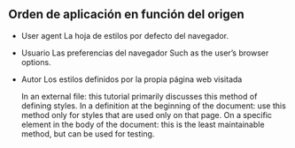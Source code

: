 ## Orden de aplicación en función del origen

- User agent
    La hoja de estilos por defecto del navegador.

- Usuario
    Las preferencias del navegador
    Such as the user’s browser options.

- Autor
    Los estilos definidos por la propia página web visitada

    In an external file: this tutorial primarily discusses this method of defining styles.
    In a definition at the beginning of the document: use this method only for styles that are used only on that page.
    On a specific element in the body of the document: this is the least maintainable method, but can be used for testing.
